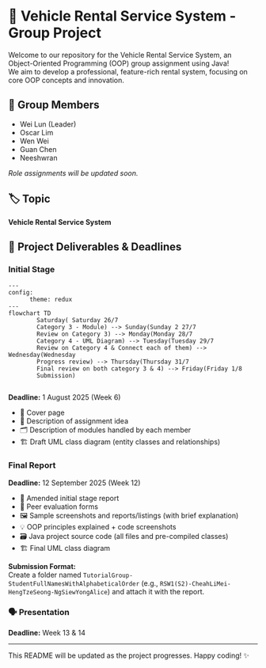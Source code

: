 # 🚗 Vehicle Rental Service System - Group Project

Welcome to our repository for the Vehicle Rental Service System, an Object-Oriented Programming (OOP) group assignment using Java!  
We aim to develop a professional, feature-rich rental system, focusing on core OOP concepts and innovation.

## 👥 Group Members

- Wei Lun (Leader)
- Oscar Lim
- Wen Wei
- Guan Chen
- Neeshwran

_Role assignments will be updated soon._

## 🏷️ Topic

**Vehicle Rental Service System**

## 📝 Project Deliverables & Deadlines

### Initial Stage  
```mermaid
---
config:
      theme: redux
---
flowchart TD
        Saturday( Saturday 26/7
        Category 3 - Module) --> Sunday(Sunday 2 27/7
        Review on Category 3) --> Monday(Monday 28/7
        Category 4 - UML Diagram) --> Tuesday(Tuesday 29/7
        Review on Category 4 & Connect each of them) --> Wednesday(Wednesday
        Progress review) --> Thursday(Thursday 31/7
        Final review on both category 3 & 4) --> Friday(Friday 1/8
        Submission)
```
```
```
**Deadline:** 1 August 2025 (Week 6)
- 📄 Cover page
- 🧠 Description of assignment idea
- 🗂️ Description of modules handled by each member
- 🏗️ Draft UML class diagram (entity classes and relationships)

### Final Report  
**Deadline:** 12 September 2025 (Week 12)
- 📄 Amended initial stage report
- 🤝 Peer evaluation forms
- 🖼️ Sample screenshots and reports/listings (with brief explanation)
- 💡 OOP principles explained + code screenshots
- 🗃️ Java project source code (all files and pre-compiled classes)
- 🏗️ Final UML class diagram

**Submission Format:**  
Create a folder named `TutorialGroup-StudentFullNamesWithAlphabeticalOrder` (e.g., `RSW1(S2)-CheahLiMei-HengTzeSeong-NgSiewYongAlice`) and attach it with the report.

### 🗣️ Presentation  
**Deadline:** Week 13 & 14

---

This README will be updated as the project progresses. Happy coding! ✨
